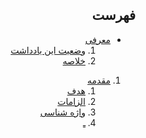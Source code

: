 <div dir="auto">

## فهرست

- [معرفی](./Abstract.md)
    1. [وضعیت این یادداشت](./Abstract.md#وضعیت-این-یادداشت)
    2. [خلاصه](./Abstract.md#خلاصه)

1. [مقدمه](./Introduction.md)
    1. [هدف](./Introduction.md#هدف)
    2. [الزامات](./Introduction.md#)
    3. [واژه شناسی](./Introduction.md#)
    4. [ـ](./Introduction.md#)

</div>

